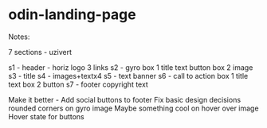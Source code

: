 # odin-landing-page

Notes:

7 sections - uzivert

s1 - header - horiz
    logo
    3 links
s2 - gyro
    box 1
        title
        text
        button
    box 2
        image
s3 - title
s4 - images+textx4
s5 - text banner
s6 - call to action
    box 1
        title
        text
    box 2
        button
s7 - footer
    copyright text

Make it better - 
Add social buttons to footer
Fix basic design decisions
rounded corners on gyro image
Maybe something cool on hover over image
Hover state for buttons